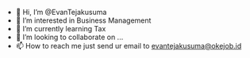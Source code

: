 - 👋 Hi, I’m @EvanTejakusuma
- 👀 I’m interested in Business Management
- 🌱 I’m currently learning Tax
- 💞️ I’m looking to collaborate on ...
- 📫 How to reach me just send ur email to evantejakusuma@okejob.id

<!---
EvanTejakusuma/EvanTejakusuma is a ✨ special ✨ repository because its `README.md` (this file) appears on your GitHub profile.
You can click the Preview link to take a look at your changes.
--->
